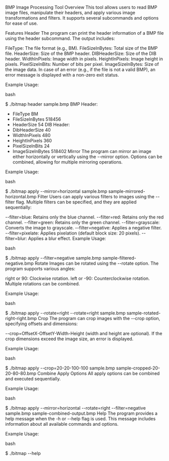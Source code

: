 BMP Image Processing Tool
Overview
This tool allows users to read BMP image files, manipulate their headers, and apply various image transformations and filters. It supports several subcommands and options for ease of use.

Features
Header
The program can print the header information of a BMP file using the header subcommand. The output includes:

FileType: The file format (e.g., BM).
FileSizeInBytes: Total size of the BMP file.
HeaderSize: Size of the BMP header.
DIBHeaderSize: Size of the DIB header.
WidthInPixels: Image width in pixels.
HeightInPixels: Image height in pixels.
PixelSizeInBits: Number of bits per pixel.
ImageSizeInBytes: Size of the image data.
In case of an error (e.g., if the file is not a valid BMP), an error message is displayed with a non-zero exit status.

Example Usage:

bash

$ ./bitmap header sample.bmp
BMP Header:
- FileType BM
- FileSizeInBytes 518456
- HeaderSize 54
DIB Header:
- DibHeaderSize 40
- WidthInPixels 480
- HeightInPixels 360
- PixelSizeInBits 24
- ImageSizeInBytes 518402
Mirror
The program can mirror an image either horizontally or vertically using the --mirror option. Options can be combined, allowing for multiple mirroring operations.

Example Usage:

bash

$ ./bitmap apply --mirror=horizontal sample.bmp sample-mirrored-horizontal.bmp
Filter
Users can apply various filters to images using the --filter flag. Multiple filters can be specified, and they are applied sequentially:

--filter=blue: Retains only the blue channel.
--filter=red: Retains only the red channel.
--filter=green: Retains only the green channel.
--filter=grayscale: Converts the image to grayscale.
--filter=negative: Applies a negative filter.
--filter=pixelate: Applies pixelation (default block size: 20 pixels).
--filter=blur: Applies a blur effect.
Example Usage:

bash

$ ./bitmap apply --filter=negative sample.bmp sample-filtered-negative.bmp
Rotate
Images can be rotated using the --rotate option. The program supports various angles:

right or 90: Clockwise rotation.
left or -90: Counterclockwise rotation.
Multiple rotations can be combined.

Example Usage:

bash

$ ./bitmap apply --rotate=right --rotate=right sample.bmp sample-rotated-right-right.bmp
Crop
The program can crop images with the --crop option, specifying offsets and dimensions:

--crop=OffsetX-OffsetY-Width-Height (width and height are optional).
If the crop dimensions exceed the image size, an error is displayed.

Example Usage:

bash

$ ./bitmap apply --crop=20-20-100-100 sample.bmp sample-cropped-20-20-80-80.bmp
Combine Apply Options
All apply options can be combined and executed sequentially.

Example Usage:

bash

$ ./bitmap apply --mirror=horizontal --rotate=right --filter=negative sample.bmp sample-combined-output.bmp
Help
The program provides a help message when the -h or --help flag is used. This message includes information about all available commands and options.

Example Usage:

bash

$ ./bitmap --help